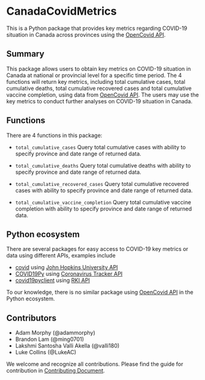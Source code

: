 # CanadaCovidMetrics

This is a Python package that provides key metrics regarding COVID-19 situation in Canada across provinces using the [OpenCovid API](https://opencovid.ca/api/).

## Summary

This package allows users to obtain key metrics on COVID-19 situation in Canada at national or provincial level for a specific time period. The 4 functions will return key metrics, including total cumulative cases, total cumulative deaths, total cumulative recovered cases and total cumulative vaccine completion, using data from [OpenCovid API](https://opencovid.ca/api/). The users may use the key metrics to conduct further analyses on COVID-19 situation in Canada.

## Functions

There are 4 functions in this package:

-   `total_cumulative_cases` Query total cumulative cases with ability to specify province and date range of returned data.

-   `total_cumulative_deaths` Query total cumulative deaths with ability to specify province and date range of returned data.

-   `total_cumulative_recovered_cases` Query total cumulative recovered cases with ability to specify province and date range of returned data.

-   `total_cumulative_vaccine_completion` Query total cumulative vaccine completion with ability to specify province and date range of returned data.

## Python ecosystem

There are several packages for easy access to COVID-19 key metrics or data using different APIs, examples include
- [covid](https://github.com/nf1s/covid) using [John Hopkins University API](https://coronavirus.jhu.edu/about/)
- [COVID19Py](https://github.com/Kamaropoulos/COVID19Py) using [Coronavirus Tracker API](https://github.com/ExpDev07/coronavirus-tracker-api)
- [covid19pyclient](https://github.com/NiklasTiede/covid19pyclient) using [RKI API](https://github.com/marlon360/rki-covid-api)

To our knowledge, there is no similar package using [OpenCovid API](https://opencovid.ca/api/) in the Python ecosystem.

## Contributors

-   Adam Morphy (@adammorphy)
-   Brandon Lam (@ming0701)
-   Lakshmi Santosha Valli Akella (@valli180)
-   Luke Collins (@LukeAC)

We welcome and recognize all contributions. Please find the guide for contribution in [Contributing Document](https://github.com/UBC-MDS/CanadaCovidMetrics/blob/main/CONTRIBUTING.md).
